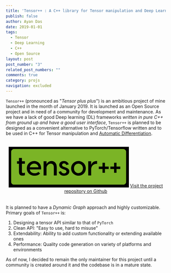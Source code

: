 ```yaml
---
title: 'Tensor++ : A C++ library for Tensor manipulation and Deep Learning'
publish: false
author: Ayan Das
date: 2019-01-01
tags:
  - Tensor
  - Deep Learning
  - C++
  - Open Source
layout: post
post_number: "3"
related_post_numbers: ""
comments: true
category: projs
navigation: excluded
---
```


`Tensor++` (pronounced as "*Tensor plus plus*") is an ambitious project of mine launched in the month of January 2019. It is launched as an Open Source project and in need of a community for development and maintenance. As we have a lack of good Deep learning (DL) frameworks *written in pure C++ from ground up and have a good user interface*, `Tensor++` is planned to be designed as a convenient alternative to PyTorch/Tensorflow written and to be used in C++ for Tensor manipulation and [Automatic Differentiation](https://en.wikipedia.org/wiki/Automatic_differentiation).

<p align="center" style="padding-top: 20px; padding-bottom: 20px;">
    <img src="/public/posts_res/proj-tensorpp/logo.png">
    <a href="https://github.com/dasayan05/tensorpp"> Visit the project repository on Github </a>
</p>

It is planned to have a *Dynamic Graph* approach and highly customizable. Primary goals of `Tensor++` is:
1. Designing a tensor API similar to that of `PyTorch`
2. Clean API: "Easy to use, hard to misuse"
3. Extendability: Ability to add custom functionality or extending available ones
4. Performance: Quality code generation on variety of platforms and environments

As of now, I decided to remain the only maintainer for this project until a community is created around it and the codebase is in a mature state.